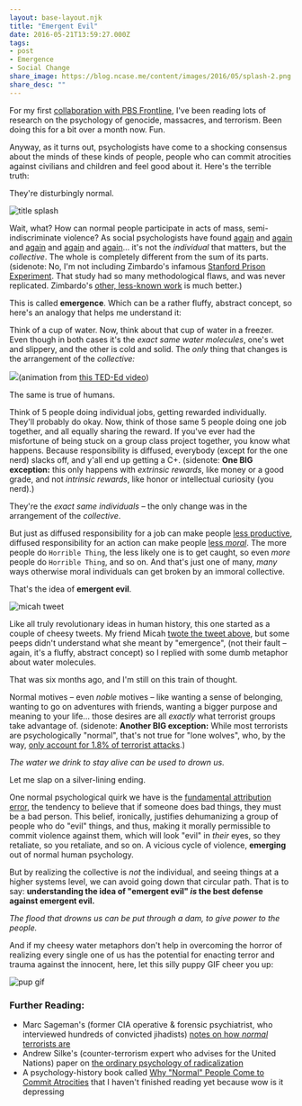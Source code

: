 ```yaml
---
layout: base-layout.njk
title: "Emergent Evil"
date: 2016-05-21T13:59:27.000Z
tags:
- post
- Emergence
- Social Change
share_image: https://blog.ncase.me/content/images/2016/05/splash-2.png
share_desc: ""
---
```


For my first [collaboration with PBS Frontline](http://blog.ncase.me/hello-frontline/), I've been reading lots of research on the psychology of genocide, massacres, and terrorism. Been doing this for a bit over a month now. Fun.

Anyway, as it turns out, psychologists have come to a shocking consensus about the minds of these kinds of people, people who can commit atrocities against civilians and children and feel good about it. Here's the terrible truth:

They're disturbingly normal.

![title splash](/content/images/2016/05/splash-1.png)

Wait, what? How can normal people participate in acts of mass, semi-indiscriminate violence? As social psychologists have found [again](https://en.wikipedia.org/wiki/Realistic_conflict_theory#Robbers_cave_study) and [again](https://en.wikipedia.org/wiki/Bystander_effect) and [again](https://en.wikipedia.org/wiki/Asch_conformity_experiments) and [again](https://en.wikipedia.org/wiki/Bobo_doll_experiment) and [again](https://en.wikipedia.org/wiki/Milgram_experiment)... it's not the _individual_ that matters, but the _collective_. The whole is completely different from the sum of its parts. (sidenote: No, I'm not including Zimbardo's infamous [Stanford Prison Experiment](https://en.wikipedia.org/wiki/Stanford_prison_experiment). That study had so many methodological flaws, and was never replicated. Zimbardo's [other, less-known work](https://en.wikipedia.org/wiki/Deindividuation#Philip_Zimbardo_.281969.29) is much better.)

This is called **emergence**. Which can be a rather fluffy, abstract concept, so here's an analogy that helps me understand it:

Think of a cup of water. Now, think about that cup of water in a freezer. Even though in both cases it's the _exact same water molecules_, one's wet and slippery, and the other is cold and solid. The _only_ thing that changes is the arrangement of the _collective:_

![](/content/images/2016/05/ice.gif)(animation from [this TED-Ed video](https://www.youtube.com/watch?v=UukRgqzk-KE))  

The same is true of humans.

Think of 5 people doing individual jobs, getting rewarded individually. They'll probably do okay. Now, think of those same 5 people doing one job together, and all equally sharing the reward. If you've ever had the misfortune of being stuck on a group class project together, you know what happens. Because responsibility is diffused, everybody (except for the one nerd) slacks off, and y'all end up getting a C+. (sidenote: **One BIG exception:** this only happens with _extrinsic rewards_, like money or a good grade, and not _intrinsic rewards_, like honor or intellectual curiosity (you nerd).)

They're the _exact same individuals_ – the only change was in the arrangement of the _collective_.

But just as diffused responsibility for a job can make people [less productive](https://en.wikipedia.org/wiki/Social_loafing), diffused responsibility for an action can make people [less _moral_](https://en.wikipedia.org/wiki/Diffusion_of_responsibility#Real-world_examples). The more people do `Horrible Thing`, the less likely one is to get caught, so even _more_ people do `Horrible Thing`, and so on. And that's just one of many, _many_ ways otherwise moral individuals can get broken by an immoral collective.

That's the idea of **emergent evil**.

![micah tweet](/content/images/2016/05/Screen-Shot-2016-05-20-at-16-44-47.png)

Like all truly revolutionary ideas in human history, this one started as a couple of cheesy tweets. My friend Micah [twote the tweet above](https://twitter.com/scanlime/status/669962020033204224), but some peeps didn't understand what she meant by "emergence", (not their fault – again, it's a fluffy, abstract concept) so I replied with some dumb metaphor about water molecules.

That was six months ago, and I'm still on this train of thought.

Normal motives – even _noble_ motives – like wanting a sense of belonging, wanting to go on adventures with friends, wanting a bigger purpose and meaning to your life... those desires are all _exactly_ what terrorist groups take advantage of. (sidenote: **Another BIG exception:** While most terrorists are psychologically "normal", that's not true for "lone wolves", who, by the way, [only account for 1.8% of terrorist attacks](https://books.google.com/books?id=fxyE9J1igtIC&pg=PA27&lpg=PA27&dq=%22Ramon+Spaaij%22+1.8%25&source=bl&ots=-wMpgwVcwR&sig=PhWL3qucUVd-HRvyJ3PqlndkMzY&hl=en&sa=X&ved=0ahUKEwiAj4v659LMAhVJ74MKHVuNB9wQ6AEIKjAC#v=onepage&q=%22Ramon%20Spaaij%22%201.8%25&f=false).)

_The water we drink to stay alive can be used to drown us._

Let me slap on a silver-lining ending.

One normal psychological quirk we have is the [fundamental attribution error](https://en.wikipedia.org/wiki/Fundamental_attribution_error), the tendency to believe that if someone does bad things, they must be a bad person. This belief, ironically, justifies dehumanizing a group of people who do "evil" things, and thus, making it morally permissible to commit violence against them, which will look "evil" in _their_ eyes, so they retaliate, so you retaliate, and so on. A vicious cycle of violence, **emerging** out of normal human psychology.

But by realizing the collective is _not_ the individual, and seeing things at a higher systems level, we can avoid going down that circular path. That is to say: **understanding the idea of "emergent evil" _is_ the best defense against emergent evil.**

_The flood that drowns us can be put through a dam, to give power to the people._

And if my cheesy water metaphors don't help in overcoming the horror of realizing every single one of us has the potential for enacting terror and trauma against the innocent, here, let this silly puppy GIF cheer you up:

![pup gif](/content/images/2016/05/dog.gif)

### Further Reading:

*   Marc Sageman's (former CIA operative & forensic psychiatrist, who interviewed hundreds of convicted jihadists) [notes on how _normal_ terrorists are](http://faculty.maxwell.syr.edu/rdenever/internationalsecurity/sageman.pdf)
*   Andrew Silke's (counter-terrorism expert who advises for the United Nations) paper on [the ordinary psychology of radicalization](https://www.researchgate.net/profile/Andrew_Silke/publication/238721660_Holy_Warriors_Exploring_the_Psychological_Processes_of_Jihadi_Radicalization/links/0a85e53c6983bcbf4a000000.pdf)
*   A psychology-history book called [Why "Normal" People Come to Commit Atrocities](http://www.al-edu.com/wp-content/uploads/2014/05/Dutton-The-Psychology-of-Genocide-Massacres-and-Extreme-Violence.pdf) that I haven't finished reading yet because wow is it depressing